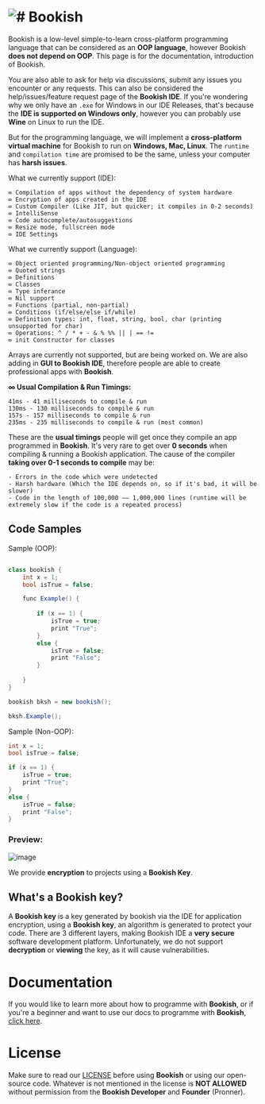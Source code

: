 # <img src="https://media.discordapp.net/attachments/916226674071339010/1033365399485562950/Bookish.png?width=30&height=30" alt="#"> Bookish
Bookish is a low-level simple-to-learn cross-platform programming language that can be considered as an **OOP language**, however Bookish **does not depend on OOP**. This page is for the documentation, introduction of Bookish.

You are also able to ask for help via discussions, submit any issues you encounter or any requests. This can also be considered the help/issues/feature request page of the **Bookish IDE**. If you're wondering why we only have an `.exe` for Windows in our IDE Releases, that's because the **IDE is supported on Windows only**, however you can probably use **Wine** on Linux to run the IDE.

But for the programming language, we will implement a **cross-platform virtual machine** for Bookish to run on **Windows, Mac, Linux**. The `runtime` and `compilation time` are promised to be the same, unless your computer has **harsh issues**.

What we currently support (IDE):
```
∞ Compilation of apps without the dependency of system hardware
∞ Encryption of apps created in the IDE
∞ Custom Compiler (Like JIT, but quicker; it compiles in 0-2 seconds)
∞ IntelliSense
∞ Code autocomplete/autosuggestions
∞ Resize mode, fullscreen mode
∞ IDE Settings
```

What we currently support (Language):
```
∞ Object oriented programming/Non-object oriented programming
∞ Quoted strings
∞ Definitions
∞ Classes
∞ Type inferance
∞ Nil support
∞ Functions (partial, non-partial)
∞ Conditions (if/else/else if/while)
∞ Definition types: int, float, string, bool, char (printing unsupported for char)
∞ Operations: ^ / * + - & % %% || | == !=
∞ init Constructor for classes
```

Arrays are currently not supported, but are being worked on.
We are also adding in **GUI to Bookish IDE**, therefore people are able to create professional apps with **Bookish**.

**∞ Usual Compilation & Run Timings:**
```
41ms - 41 milliseconds to compile & run
130ms - 130 milliseconds to compile & run
157s - 157 milliseconds to compile & run
235ms - 235 milliseconds to compile & run (most common)
```

These are the **usual timings** people will get once they compile an app programmed in **Bookish**. It's very rare to get over **0 seconds** when compiling & running a Bookish application. The cause of the compiler **taking over 0-1 seconds to compile** may be:

```
- Errors in the code which were undetected
- Harsh hardware (Which the IDE depends on, so if it's bad, it will be slower)
- Code in the length of 100,000 —— 1,000,000 lines (runtime will be extremely slow if the code is a repeated process)
```

## Code Samples

Sample (OOP):
```cs

class bookish { 
    int x = 1;
    bool isTrue = false;

    func Example() {
        
        if (x == 1) {
            isTrue = true;
            print "True";
        }
        else {
            isTrue = false;
            print "False";
        }
        
    }
}        

bookish bksh = new bookish();

bksh.Example(); 
```

Sample (Non-OOP):
```cs
int x = 1;
bool isTrue = false;

if (x == 1) {
    isTrue = true;
    print "True";
}
else {
    isTrue = false;
    print "False";
}
```

### Preview:
![image](https://user-images.githubusercontent.com/84229419/198892107-bf10618f-1abe-4731-82c8-790c2dbff8aa.png)


We provide **encryption** to projects using a **Bookish Key**.

## What's a Bookish key?

A **Bookish key** is a key generated by bookish via the IDE for application encryption, using a **Bookish key**, an algorithm is generated to protect your code. There are 3 different layers, making Bookish IDE a **very secure** software development platform. Unfortunately, we do not support **decryption** or **viewing** the key, as it will cause vulnerabilities.

# Documentation

If you would like to learn more about how to programme with **Bookish**, or if you're a beginner and want to use our docs to programme with **Bookish**, [click here](https://github.com/Pronner/Bookish).

# License

Make sure to read our [LICENSE](https://github.com/Pronner/Bookish/blob/main/LICENSE.md) before using **Bookish** or using our open-source code. Whatever is not mentioned in the license is **NOT ALLOWED** without permission from the **Bookish Developer** and **Founder** (Pronner).
